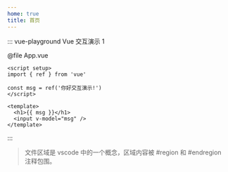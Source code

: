```yaml
---
home: true
title: 首页
---
```


::: vue-playground Vue 交互演示 1

@file App.vue

```vue
<script setup>
import { ref } from 'vue'

const msg = ref('你好交互演示!')
</script>

<template>
  <h1>{{ msg }}</h1>
  <input v-model="msg" />
</template>
```

:::

> 文件区域是 vscode 中的一个概念，区域内容被 #region 和 #endregion 注释包围。

<iframe
  :src="$withBase('https://www.ndzy01.com')"
  width="100%"
  height="400"
  frameborder="0"
  scrolling="No"
  leftmargin="0"
  topmargin="0"
/>
